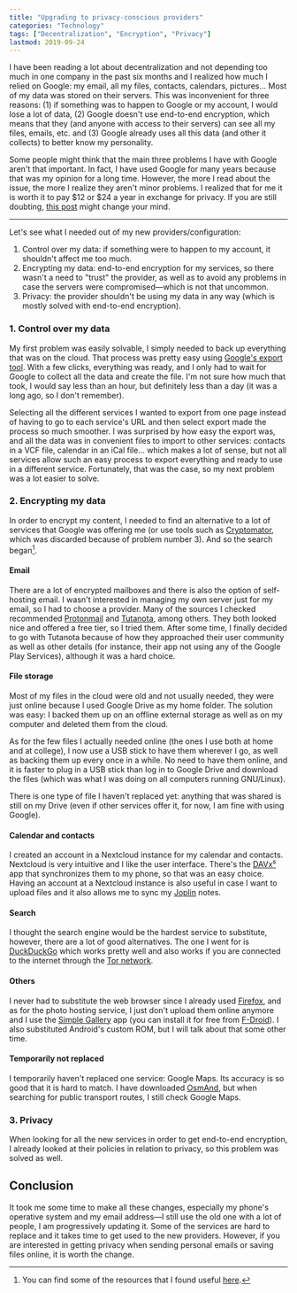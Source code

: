 ```yaml
---
title: "Upgrading to privacy-conscious providers"
categories: "Technology"
tags: ["Decentralization", "Encryption", "Privacy"]
lastmod: 2019-09-24
---
```

I have been reading a lot about decentralization and not depending too much in one company in the past six months and I realized how much I relied on Google: my email, all my files, contacts, calendars, pictures... Most of my data was stored on their servers. This was inconvenient for three reasons: (1) if something was to happen to Google or my account, I would lose a lot of data, (2) Google doesn't use end-to-end encryption, which means that they (and anyone with access to their servers) can see all my files, emails, etc. and (3) Google already uses all this data (and other it collects) to better know my personality.

Some people might think that the main three problems I have with Google aren't that important. In fact, I have used Google for many years because that was my opinion for a long time. However, the more I read about the issue, the more I realize they aren't minor problems. I realized that for me it is worth it to pay $12 or $24 a year in exchange for privacy. If you are still doubting, [this post](https://www.gnu.org/proprietary/malware-google.html) might change your mind.

***

Let's see what I needed out of my new providers/configuration:

 1. Control over my data: if something were to happen to my account, it shouldn't affect me too much.
 1. Encrypting my data: end-to-end encryption for my services, so there wasn't a need to "trust" the provider, as well as to avoid any problems in case the servers were compromised—which is not that uncommon.
 1. Privacy: the provider shouldn't be using my data in any way (which is mostly solved with end-to-end encryption).

### 1. Control over my data

My first problem was easily solvable, I simply needed to back up everything that was on the cloud. That process was pretty easy using [Google's export tool](https://takeout.google.com/). With a few clicks, everything was ready, and I only had to wait for Google to collect all the data and create the file. I'm not sure how much that took, I would say less than an hour, but definitely less than a day (it was a long ago, so I don't remember).

Selecting all the different services I wanted to export from one page instead of having to go to each service's URL and then select export made the process so much smoother. I was surprised by how easy the export was, and all the data was in convenient files to import to other services: contacts in a VCF file, calendar in an iCal file... which makes a lot of sense, but not all services allow such an easy process to export everything and ready to use in a different service. Fortunately, that was the case, so my next problem was a lot easier to solve.

### 2. Encrypting my data

In order to encrypt my content, I needed to find an alternative to a lot of services that Google was offering me (or use tools such as [Cryptomator](https://cryptomator.org/), which was discarded because of problem number 3). And so the search began[^note].

[^note]: You can find some of the resources that I found useful [here](/resources/).

#### Email

There are a lot of encrypted mailboxes and there is also the option of self-hosting email. I wasn't interested in managing my own server just for my email, so I had to choose a provider. Many of the sources I checked recommended [Protonmail](https://protonmail.com/) and [Tutanota](https://tutanota.com/), among others. They both looked nice and offered a free tier, so I tried them. After some time, I finally decided to go with Tutanota because of how they approached their user community as well as other details (for instance, their app not using any of the Google Play Services), although it was a hard choice.

#### File storage

Most of my files in the cloud were old and not usually needed, they were just online because I used Google Drive as my home folder. The solution was easy: I backed them up on an offline external storage as well as on my computer and deleted them from the cloud.

As for the few files I actually needed online (the ones I use both at home and at college), I now use a USB stick to have them wherever I go, as well as backing them up every once in a while. No need to have them online, and it is faster to plug in a USB stick than log in to Google Drive and download the files (which was what I was doing on all computers running GNU/Linux).

There is one type of file I haven't replaced yet: anything that was shared is still on my Drive (even if other services offer it, for now, I am fine with using Google).

#### Calendar and contacts

I created an account in a Nextcloud instance for my calendar and contacts. Nextcloud is very intuitive and I like the user interface. There's the [DAVx⁵](https://www.davx5.com/) app that synchronizes them to my phone, so that was an easy choice. Having an account at a Nextcloud instance is also useful in case I want to upload files and it also allows me to sync my [Joplin](https://joplinapp.org/) notes.

#### Search

I thought the search engine would be the hardest service to substitute, however, there are a lot of good alternatives. The one I went for is [DuckDuckGo](https://duckduckgo.com/) which works pretty well and also works if you are connected to the internet through the [Tor network](https://www.torproject.org/).

#### Others

I never had to substitute the web browser since I already used [Firefox](https://www.mozilla.org/firefox/), and as for the photo hosting service, I just don't upload them online anymore and I use the [Simple Gallery](https://simplemobiletools.com/) app (you can install it for free from [F-Droid](https://f-droid.org/en/packages/com.simplemobiletools.gallery.pro/)). I also substituted Android's custom ROM, but I will talk about that some other time.

#### Temporarily not replaced

I temporarily haven't replaced one service: Google Maps. Its accuracy is so good that it is hard to match. I have downloaded [OsmAnd](https://osmand.net/), but when searching for public transport routes, I still check Google Maps.

### 3. Privacy

When looking for all the new services in order to get end-to-end encryption, I already looked at their policies in relation to privacy, so this problem was solved as well.

## Conclusion

It took me some time to make all these changes, especially my phone's operative system and my email address—I still use the old one with a lot of people, I am progressively updating it. Some of the services are hard to replace and it takes time to get used to the new providers. However, if you are interested in getting privacy when sending personal emails or saving files online, it is worth the change.
